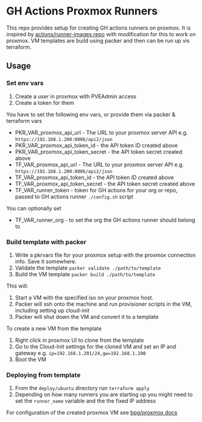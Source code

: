 # GH Actions Proxmox Runners

This repo provides setup for creating GH actions runners on proxmox. It is inspired by [actions/runner-images repo](https://github.com/actions/runner-images) with modification for this to work on proxmox. VM templates are build using packer and then can be run up vis terraform.

## Usage

### Set env vars

1. Create a user in proxmox with PVEAdmin access
1. Create a token for them

You have to set the following env vars, or provide them via packer & terraform vars
* PKR_VAR_proxmox_api_url - The URL to your proxmox server API e.g. `https://192.168.1.200:8006/api2/json`
* PKR_VAR_proxmox_api_token_id - the API token ID created above
* PKR_VAR_proxmox_api_token_secret - the API token secret created above
* TF_VAR_proxmox_api_url - The URL to your proxmox server API e.g. `https://192.168.1.200:8006/api2/json`
* TF_VAR_proxmox_api_token_id - the API token ID created above
* TF_VAR_proxmox_api_token_secret - the API token secret created above
* TF_VAR_runner_token - token for GH actions for your org or repo, passed to GH actions runner `./config.sh` script

You can optionally set
* TF_VAR_runner_org - to set the org the GH actions runner should belong to

### Build template with packer

1. Write a pkrvars file for your proxmox setup with the proxmox connection info. Save it somewhere.
1. Validate the template `packer validate ./path/to/template`
1. Build the VM template `packer build ./path/to/template`

This will:
1. Start a VM with the specified iso on your proxmox host.
1. Packer will ssh onto the machine and run provisioner scripts in the VM, including setting up cloud-init
1. Packer will shut down the VM and convert it to a template

To create a new VM from the template
1. Right click in proxmox UI to clone from the template
1. Go to the Cloud-Init settings for the cloned VM and set an IP and gateway e.g. `ip=192.168.1.201/24,gw=192.168.1.200`
1. Boot the VM

### Deploying from template

1. From the `deploy/ubuntu` directory run `terraform apply`
1. Depending on how many runners you are starting up you might need to set the `runner_name` variable and the the fixed IP address

For configuration of the created proxmox VM see [bpg/proxmox docs](https://registry.terraform.io/providers/bpg/proxmox/latest/docs/resources/virtual_environment_vm)
